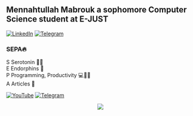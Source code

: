 ## Mennahtullah Mabrouk a sophomore Computer Science student at E-JUST 

[![LinkedIn](https://img.shields.io/badge/-LinkedIn-blue?style=for-the-badge&logo=linkedin&logoColor=white)](https://www.linkedin.com/in/mennahtullah-sameh) [![Telegram](https://img.shields.io/badge/-Personal-blue?style=for-the-badge&logo=Telegram&logoColor=white)](https://t.me/Mennah5794)


  
### SEPA🔥
<p style="margin-top: 0">S Serotonin 👩‍🔬<br>
E Endorphins 🧬<br>
P Programming, Productivity 💻💪🏻<br>
A Articles 📝</p>


[![YouTube](https://img.shields.io/badge/-YouTube-purple?style=for-the-badge&logo=youtube)](https://youtube.com/@sepa5794)  [![Telegram](https://img.shields.io/badge/-Channel-purple?style=for-the-badge&logo=Telegram&logoColor=white)](https://t.me/SEPAchannel)


<p align="center">
  <a href="https://github.com/DenverCoder1/readme-typing-svg"><img src="https://readme-typing-svg.herokuapp.com/?lines=Machine%20Learning;Never%20Give-Up&font=Fira%20Code&center=true&width=440&height=45&color=A020F0&vCenter=true&size=22"></a>
</p> 
